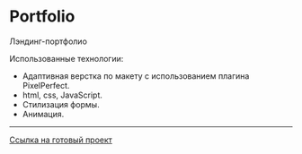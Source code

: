 # Portfolio

Лэндинг-портфолио

Использованные технологии:
+ Адаптивная верстка по макету с использованием плагина PixelPerfect. 
+ html, css, JavaScript.
+ Стилизация формы.
+ Анимация.


** **
[Ссылка на готовый проект]( maria-digital.github.io/portfolio-site/)

